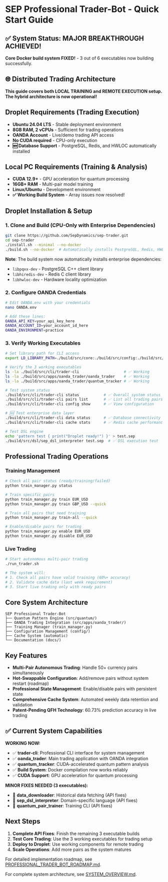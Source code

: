 # SEP Professional Trader-Bot - Quick Start Guide

## ✅ System Status: MAJOR BREAKTHROUGH ACHIEVED!

**Core Docker build system FIXED!** - 3 out of 6 executables now building successfully.

## 🌐 Distributed Trading Architecture

**This guide covers both LOCAL TRAINING and REMOTE EXECUTION setup. The hybrid architecture is now operational!**

## Droplet Requirements (Trading Execution)
- **Ubuntu 24.04 LTS** - Stable deployment environment
- **8GB RAM, 2 vCPUs** - Sufficient for trading operations
- **OANDA Account** - Live/demo trading API access
- **No CUDA required** - CPU-only execution
- **🆕 Database Support** - PostgreSQL, Redis, and HWLOC automatically installed

## Local PC Requirements (Training & Analysis)  
- **CUDA 12.9+** - GPU acceleration for quantum processing
- **16GB+ RAM** - Multi-pair model training
- **Linux/Ubuntu** - Development environment
- **✅ Working Build System** - Array issues now resolved!

## Droplet Installation & Setup

### 1. Clone and Build (CPU-Only with Enterprise Dependencies)
```bash
git clone https://github.com/SepDynamics/sep-trader.git
cd sep-trader
./install.sh --minimal --no-docker
./build.sh --no-docker  # Automatically installs PostgreSQL, Redis, HWLOC
```

**Note**: The build system now automatically installs enterprise dependencies:
- `libpqxx-dev` - PostgreSQL C++ client library
- `libhiredis-dev` - Redis C client library  
- `libhwloc-dev` - Hardware locality optimization

### 2. Configure OANDA Credentials
```bash
# Edit OANDA.env with your credentials
nano OANDA.env

# Add these lines:
OANDA_API_KEY=your_api_key_here
OANDA_ACCOUNT_ID=your_account_id_here
OANDA_ENVIRONMENT=practice
```

### 3. Verify Working Executables
```bash
# Set library path for CLI access
export LD_LIBRARY_PATH=./build/src/core:./build/src/config:./build/src/c_api

# Verify the 3 working executables
ls -la ./build/src/cli/trader-cli                    # ✅ Working
ls -la ./build/src/apps/oanda_trader/oanda_trader    # ✅ Working  
ls -la ./build/src/apps/oanda_trader/quantum_tracker # ✅ Working

# Test system status
./build/src/cli/trader-cli status           # ✅ Overall system status
./build/src/cli/trader-cli pairs list       # ✅ List all trading pairs
./build/src/cli/trader-cli config show      # ✅ View configuration

# 🆕 Test enterprise data layer
./build/src/cli/trader-cli data status      # ✅ Database connectivity status
./build/src/cli/trader-cli cache stats      # ✅ Redis cache performance

# Test DSL engine
echo 'pattern test { print("Droplet ready!") }' > test.sep
./build/src/dsl/sep_dsl_interpreter test.sep  # ✅ DSL execution test
```

## Professional Trading Operations

### Training Management
```bash
# Check all pair status (ready/training/failed)
python train_manager.py status

# Train specific pairs
python train_manager.py train EUR_USD
python train_manager.py train GBP_USD --quick

# Train all pairs that need training
python train_manager.py train-all --quick

# Enable/disable pairs for trading
python train_manager.py enable EUR_USD
python train_manager.py disable EUR_USD
```

### Live Trading
```bash
# Start autonomous multi-pair trading
./run_trader.sh

# The system will:
# 1. Check all pairs have valid training (60%+ accuracy)
# 2. Validate cache data (last week requirement)
# 3. Start live trading only with ready pairs
```

## Core System Architecture

```
SEP Professional Trader-Bot
├── Quantum Pattern Engine (src/quantum/)
├── OANDA Trading Integration (src/apps/oanda_trader/)
├── Training Manager (train_manager.py)
├── Configuration Management (config/)
├── Cache System (automatic)
└── Documentation (docs/)
```

## Key Features

- **Multi-Pair Autonomous Trading**: Handle 50+ currency pairs simultaneously
- **Hot-Swappable Configuration**: Add/remove pairs without system restart (roadmap)
- **Professional State Management**: Enable/disable pairs with persistent state
- **Comprehensive Cache System**: Automated weekly data retention and validation
- **Patent-Pending QFH Technology**: 60.73% prediction accuracy in live trading

## ✅ Current System Capabilities

**WORKING NOW:**
- ✅ **trader-cli**: Professional CLI interface for system management
- ✅ **oanda_trader**: Main trading application with OANDA integration
- ✅ **quantum_tracker**: CUDA-accelerated quantum pattern analysis
- ✅ **Build System**: Docker compilation now works reliably
- ✅ **CUDA Support**: GPU acceleration for quantum processing

**MINOR FIXES NEEDED (3 executables):**
- 🔧 **data_downloader**: Historical data fetching (API fixes)
- 🔧 **sep_dsl_interpreter**: Domain-specific language (API fixes)
- 🔧 **quantum_pair_trainer**: Training CLI (API fixes)

## Next Steps

1. **Complete API Fixes**: Finish the remaining 3 executable builds
2. **Test Core Trading**: Use the 3 working executables for trading setup
3. **Deploy to Droplet**: Use working components for remote trading
4. **Scale Operations**: Add more pairs as the system matures

For detailed implementation roadmap, see [PROFESSIONAL_TRADER_BOT_ROADMAP.md](PROFESSIONAL_TRADER_BOT_ROADMAP.md).

For complete system architecture, see [SYSTEM_OVERVIEW.md](SYSTEM_OVERVIEW.md).
